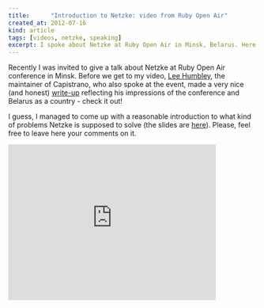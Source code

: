 ```yaml
---
title:      "Introduction to Netzke: video from Ruby Open Air"
created_at: 2012-07-16
kind: article
tags: [videos, netzke, speaking]
excerpt: I spoke about Netzke at Ruby Open Air in Minsk, Belarus. Here you'll find the video of that introduction-level talk (30 mins), which addresses the motivation behind creating Netzke.
---
```


Recently I was invited to give a talk about Netzke at Ruby Open Air conference in Minsk. Before we get to my video, [Lee Humbley](http://twitter.com/codebeaker), the maintainer of Capistrano, who also spoke at the event, made a very nice (and honest) [write-up](http://lee.hambley.name/blog/2012/06/18/altoros-ruby-open-air-belarus.html) reflecting his impressions of the conference and Belarus as a country - check it out!

I guess, I managed to come up with a reasonable introduction to what kind of problems Netzke is supposed to solve (the slides are [here](http://www.slideshare.net/netzke/modular-web-applications-with-netzke)). Please, feel free to leave here your comments on it.

<iframe width="420" height="315" src="http://www.youtube.com/embed/iaUxy6lJMSE" frameborder="0" allowfullscreen></iframe>
